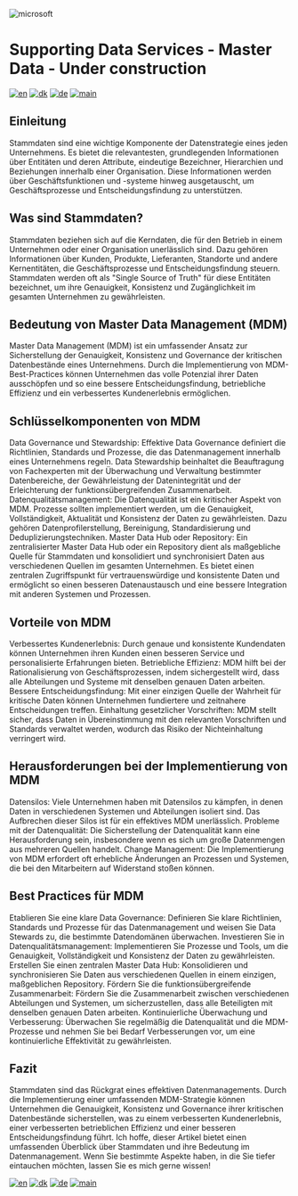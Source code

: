 ![microsoft](../images/microsoft.png)

# Supporting Data Services - Master Data - Under construction

[![en](https://img.shields.io/badge/lang-en-red.svg)](MasterData.md)
[![dk](https://img.shields.io/badge/lang-dk-green.svg)](MasterData-da.md)
[![de](https://img.shields.io/badge/lang-de-yellow.svg)](MasterData-de.md)
[![main](https://img.shields.io/badge/main-document-blue.svg)](../../README.md)

## Einleitung

Stammdaten sind eine wichtige Komponente der Datenstrategie eines jeden Unternehmens. Es bietet die relevantesten, grundlegenden Informationen über Entitäten und deren Attribute, eindeutige Bezeichner, Hierarchien und Beziehungen innerhalb einer Organisation. Diese Informationen werden über Geschäftsfunktionen und -systeme hinweg ausgetauscht, um Geschäftsprozesse und Entscheidungsfindung zu unterstützen.

## Was sind Stammdaten?

Stammdaten beziehen sich auf die Kerndaten, die für den Betrieb in einem Unternehmen oder einer Organisation unerlässlich sind. Dazu gehören Informationen über Kunden, Produkte, Lieferanten, Standorte und andere Kernentitäten, die Geschäftsprozesse und Entscheidungsfindung steuern. Stammdaten werden oft als "Single Source of Truth" für diese Entitäten bezeichnet, um ihre Genauigkeit, Konsistenz und Zugänglichkeit im gesamten Unternehmen zu gewährleisten.

## Bedeutung von Master Data Management (MDM)

Master Data Management (MDM) ist ein umfassender Ansatz zur Sicherstellung der Genauigkeit, Konsistenz und Governance der kritischen Datenbestände eines Unternehmens. Durch die Implementierung von MDM-Best-Practices können Unternehmen das volle Potenzial ihrer Daten ausschöpfen und so eine bessere Entscheidungsfindung, betriebliche Effizienz und ein verbessertes Kundenerlebnis ermöglichen.

## Schlüsselkomponenten von MDM

Data Governance und Stewardship: Effektive Data Governance definiert die Richtlinien, Standards und Prozesse, die das Datenmanagement innerhalb eines Unternehmens regeln. Data Stewardship beinhaltet die Beauftragung von Fachexperten mit der Überwachung und Verwaltung bestimmter Datenbereiche, der Gewährleistung der Datenintegrität und der Erleichterung der funktionsübergreifenden Zusammenarbeit.
Datenqualitätsmanagement: Die Datenqualität ist ein kritischer Aspekt von MDM. Prozesse sollten implementiert werden, um die Genauigkeit, Vollständigkeit, Aktualität und Konsistenz der Daten zu gewährleisten. Dazu gehören Datenprofilerstellung, Bereinigung, Standardisierung und Deduplizierungstechniken.
Master Data Hub oder Repository: Ein zentralisierter Master Data Hub oder ein Repository dient als maßgebliche Quelle für Stammdaten und konsolidiert und synchronisiert Daten aus verschiedenen Quellen im gesamten Unternehmen. Es bietet einen zentralen Zugriffspunkt für vertrauenswürdige und konsistente Daten und ermöglicht so einen besseren Datenaustausch und eine bessere Integration mit anderen Systemen und Prozessen.

## Vorteile von MDM

Verbessertes Kundenerlebnis: Durch genaue und konsistente Kundendaten können Unternehmen ihren Kunden einen besseren Service und personalisierte Erfahrungen bieten.
Betriebliche Effizienz: MDM hilft bei der Rationalisierung von Geschäftsprozessen, indem sichergestellt wird, dass alle Abteilungen und Systeme mit denselben genauen Daten arbeiten.
Bessere Entscheidungsfindung: Mit einer einzigen Quelle der Wahrheit für kritische Daten können Unternehmen fundiertere und zeitnahere Entscheidungen treffen.
Einhaltung gesetzlicher Vorschriften: MDM stellt sicher, dass Daten in Übereinstimmung mit den relevanten Vorschriften und Standards verwaltet werden, wodurch das Risiko der Nichteinhaltung verringert wird.

## Herausforderungen bei der Implementierung von MDM

Datensilos: Viele Unternehmen haben mit Datensilos zu kämpfen, in denen Daten in verschiedenen Systemen und Abteilungen isoliert sind. Das Aufbrechen dieser Silos ist für ein effektives MDM unerlässlich.
Probleme mit der Datenqualität: Die Sicherstellung der Datenqualität kann eine Herausforderung sein, insbesondere wenn es sich um große Datenmengen aus mehreren Quellen handelt.
Change Management: Die Implementierung von MDM erfordert oft erhebliche Änderungen an Prozessen und Systemen, die bei den Mitarbeitern auf Widerstand stoßen können.

## Best Practices für MDM

Etablieren Sie eine klare Data Governance: Definieren Sie klare Richtlinien, Standards und Prozesse für das Datenmanagement und weisen Sie Data Stewards zu, die bestimmte Datendomänen überwachen.
Investieren Sie in Datenqualitätsmanagement: Implementieren Sie Prozesse und Tools, um die Genauigkeit, Vollständigkeit und Konsistenz der Daten zu gewährleisten.
Erstellen Sie einen zentralen Master Data Hub: Konsolidieren und synchronisieren Sie Daten aus verschiedenen Quellen in einem einzigen, maßgeblichen Repository.
Fördern Sie die funktionsübergreifende Zusammenarbeit: Fördern Sie die Zusammenarbeit zwischen verschiedenen Abteilungen und Systemen, um sicherzustellen, dass alle Beteiligten mit denselben genauen Daten arbeiten.
Kontinuierliche Überwachung und Verbesserung: Überwachen Sie regelmäßig die Datenqualität und die MDM-Prozesse und nehmen Sie bei Bedarf Verbesserungen vor, um eine kontinuierliche Effektivität zu gewährleisten.

## Fazit

Stammdaten sind das Rückgrat eines effektiven Datenmanagements. Durch die Implementierung einer umfassenden MDM-Strategie können Unternehmen die Genauigkeit, Konsistenz und Governance ihrer kritischen Datenbestände sicherstellen, was zu einem verbesserten Kundenerlebnis, einer verbesserten betrieblichen Effizienz und einer besseren Entscheidungsfindung führt.
Ich hoffe, dieser Artikel bietet einen umfassenden Überblick über Stammdaten und ihre Bedeutung im Datenmanagement. Wenn Sie bestimmte Aspekte haben, in die Sie tiefer eintauchen möchten, lassen Sie es mich gerne wissen!



[![en](https://img.shields.io/badge/lang-en-red.svg)](MasterData.md)
[![dk](https://img.shields.io/badge/lang-dk-green.svg)](MasterData-da.md)
[![de](https://img.shields.io/badge/lang-de-yellow.svg)](MasterData-de.md)
[![main](https://img.shields.io/badge/main-document-blue.svg)](../../README.md)
